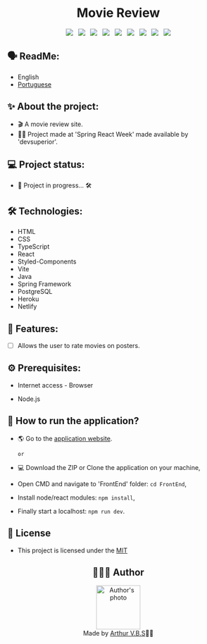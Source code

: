 <h1 align="center">Movie Review</h1>

<div align="center">
  <img src="https://img.shields.io/badge/License-MIT-000?style=social&logo=json&logoColor=469BD2">
  &nbsp;
  <img src="https://img.shields.io/badge/GitHub-000?style=social&logo=github&logoColor=469BD2">
  &nbsp;
  <img src="https://img.shields.io/badge/HTML-000?style=social&logo=html5&logoColor=469BD2">
  &nbsp;
  <img src="https://img.shields.io/badge/CSS-000?style=social&logo=css3&logoColor=469BD2">
  &nbsp;
  <img src="https://img.shields.io/badge/TypeScript-000?style=social&logo=typescript&logoColor=469BD2">
  &nbsp;
  <img src="https://img.shields.io/badge/React-000?style=social&logo=react&logoColor=469BD2">
  &nbsp;
  <img src="https://img.shields.io/badge/Java-000?style=social&logo=java&logoColor=469BD2">
  &nbsp;
  <img src="https://img.shields.io/badge/Spring-000?style=social&logo=spring&logoColor=469BD2">
  &nbsp;
  <img src="https://img.shields.io/badge/PostgreSQL-000?style=social&logo=postgresql&logoColor=469BD2">
</div>

## 🗣️ ReadMe:

- English
- [Portuguese](https://github.com/ArthurVBS/MovieReview/blob/main/README-pt.md)

## ✨ About the project:

- 🎬 A movie review site.
- ✌🏽 Project made at 'Spring React Week' made available by 'devsuperior'.

## 💻 Project status:

- 🚧 Project in progress... 🛠️

## 🛠 Technologies:

- HTML
- CSS
- TypeScript
- React
- Styled-Components
- Vite
- Java
- Spring Framework
- PostgreSQL
- Heroku
- Netlify

## 📝 Features:

- [ ] Allows the user to rate movies on posters.

## ⚙️ Prerequisites:

- Internet access - Browser

- Node.js

## 🚀 How to run the application?

- 🌎 Go to the [application website](https://avbs-moviereview.netlify.app/).

  `or`

- 💻 Download the ZIP or Clone the application on your machine,
- Open CMD and navigate to 'FrontEnd' folder: `cd FrontEnd`,
- Install node/react modules: `npm install`,
- Finally start a localhost: `npm run dev`.

## 📝 License

- This project is licensed under the [MIT](https://github.com/ArthurVBS/MovieReview/blob/main/LICENSE)

<h2 align="center">👨🏽‍💻 Author</h2>
<div align="center">
  <img width="100px;" src="https://avatars.githubusercontent.com/u/84406367?v=4" alt="Author's photo"/>
  <br><span>Made by <a href="https://github.com/ArthurVBS" target="_blank" rel="external">Arthur V.B.S</a>✌🏽</span>
</div>

